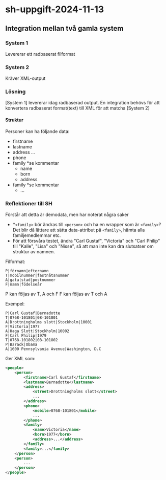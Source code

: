 # sh-uppgift-2024-11-13

## Integration mellan två gamla system

### System 1

Levererar ett radbaserat filformat

### System 2

Kräver XML-output

### Lösning

[System 1] levererar idag radbaserad output.
En integration behövs för att konvertera radbaserat format(text) till XML för att matcha [System 2]

#### Struktur

Personer kan ha följande data:

- firstname
- lastname
- address ...
- phone
- family *se kommentar
  - name
  - born
  - address
- family *se kommentar
  - ...

### Reflektioner till SH

Förstår att detta är demodata, men har noterat några saker

- *`<family>` bör ändras till  `<person>` och ha en wrapper som är `<family>`? Det blir då lättare att sätta data-attribut på `<family>`, hämta alla familjemedlemmar etc.
- För att försvåra testet, ändra "Carl Gustaf", "Victoria" och "Carl Philip" till "Kalle", "Lisa" och "Nisse", så att man inte kan dra slutsatser om struktur av namnen.

Filformat:

``` text
P|förnamn|efternamn
T|mobilnummer|fastnätsnummer
A|gata|stad|postnummer
F|namn|födelseår
```

P kan följas av T, A och F
F kan följas av T och A

Exempel:

``` text
P|Carl Gustaf|Bernadotte
T|0768-101801|08-101801
A|Drottningholms slott|Stockholm|10001
F|Victoria|1977
A|Haga Slott|Stockholm|10002
F|Carl Philip|1979
T|0768-101802|08-101802
P|Barack|Obama
A|1600 Pennsylvania Avenue|Washington, D.C
```

Ger XML som:

``` xml
<people>
    <person>
        <firstname>Carl Gustaf</firstname>
        <lastname>Bernadotte</lastname>
        <address>
            <street>Drottningholms slott</street>
            ...
        </address>
        <phone>
            <mobile>0768-101801</mobile>
            ...
        </phone>
        <family>
            <name>Victoria</name>
            <born>1977</born>
            <address>...</address>
        </family>
        <family>...</family>
    </person>
    <person>
        ...
    </person>
</people>
```
